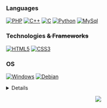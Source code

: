 ### Languages
[![PHP](https://img.shields.io/badge/PHP-black?style=for-the-badge&logo=php)](https://github.com/JustCLE4R)
[![C++](https://img.shields.io/badge/c%2B%2B-black?style=for-the-badge&logo=cplusplus)](https://github.com/JustCLE4R)
[![C](https://img.shields.io/badge/c-black?style=for-the-badge&logo=c)](https://github.com/JustCLE4R)
[![Python](https://img.shields.io/badge/python-black?style=for-the-badge&logo=python)](https://github.com/JustCLE4R)
[![MySql](https://img.shields.io/badge/sql-black?style=for-the-badge&logo=mysql)](https://github.com/JustCLE4R)

### Technologies ~~& Frameworks~~
[![HTML5](https://img.shields.io/badge/HTML5-black?style=for-the-badge&logo=html5)](https://github.com/JustCLE4R)
[![CSS3](https://img.shields.io/badge/CSS3-black?style=for-the-badge&logo=css3&logoColor=blue)](https://github.com/JustCLE4R)

### OS
[![Windows](https://img.shields.io/badge/Windows-black?style=for-the-badge&logo=windows&logoColor=blue)](https://github.com/JustCLE4R)
[![Debian](https://img.shields.io/badge/Debian-black?style=for-the-badge&logo=debian&logoColor=red)](https://github.com/JustCLE4R)

<details>
  <p align="center">
    <a href="https://github.com/JustCLE4R">
      <img src="http://github-profile-summary-cards.vercel.app/api/cards/profile-details?username=JustCLE4R&theme=transparent" />
    </a>
    <a href="https://github.com/JustCLE4R">
      <img src="http://github-profile-summary-cards.vercel.app/api/cards/stats?username=JustCLE4R&theme=transparent" />
    </a>
    <a href="https://github.com/JustCLE4R">
      <img src="https://github-readme-streak-stats.herokuapp.com?user=JustCLE4R&theme=transparent&hide_border=true&date_format=j%2Fn%5B%2FY%5D&mode=weekly&card_width=350)](https://git.io/streak-stats" />
    </a>
  </p>
</details>
<p align="center">
  <a href="https://github.com/JustCLE4R">
    <img src="https://komarev.com/ghpvc/?username=JustCLE4R&style=for-the-badge" />
  </a>
</p>
